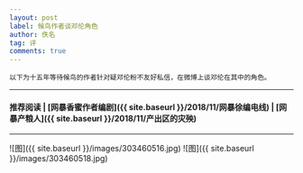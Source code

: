 ```yaml
---
layout: post
label: 候鸟作者谈邓伦角色
author: 佚名
tag: 评
comments: true
---
```


    以下为十五年等待候鸟的作者针对疑邓伦粉不友好私信，在微博上谈邓伦在其中的角色。
    
---

#### 推荐阅读 \| [网暴香蜜作者编剧]({{ site.baseurl }}/2018/11/网暴徐编电线) \| [网暴产粮人]({{ site.baseurl }}/2018/11/产出区的灾殃)

---



![图]({{ site.baseurl }}/images/303460516.jpg)
![图]({{ site.baseurl }}/images/303460518.jpg)
